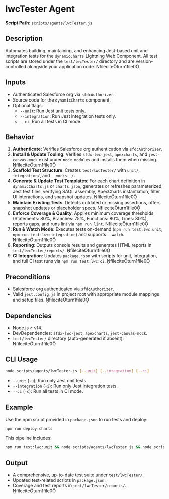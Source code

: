 # lwcTester Agent

**Script Path**: `scripts/agents/lwcTester.js`

## Description

Automates building, maintaining, and enhancing Jest-based unit and integration tests for the `dynamicCharts` Lightning Web Component. All test scripts are stored under the `test/lwcTester/` directory and are version-controlled alongside your application code. fileciteturn1file0

## Inputs

- Authenticated Salesforce org via `sfdcAuthorizer`.
- Source code for the `dynamicCharts` component.
- Optional flags:
  - `--unit`: Run Jest unit tests only.
  - `--integration`: Run Jest integration tests only.
  - `--ci`: Run all tests in CI mode.

## Behavior

1. **Authenticate**: Verifies Salesforce org authentication via `sfdcAuthorizer`.
2. **Install & Update Tooling**: Verifies `sfdx-lwc-jest`, `apexcharts`, and `jest-canvas-mock` exist under `node_modules` and installs them when missing. fileciteturn1file0
3. **Scaffold Test Structure**: Creates `test/lwcTester/` with `unit/`, `integration/`, and `__mocks__/`.
4. **Generate & Update Test Templates**: For each chart definition in `dynamicCharts.js` or `charts.json`, generates or refreshes parameterized Jest test files, verifying SAQL assembly, ApexCharts instantiation, filter UI interactions, and snapshot updates. fileciteturn1file0
5. **Maintain Existing Tests**: Detects outdated or missing assertions, offers snapshot updates or placeholder specs. fileciteturn1file0
6. **Enforce Coverage & Quality**: Applies minimum coverage thresholds (Statements: 80%, Branches: 75%, Functions: 80%, Lines: 80%), reports gaps, and runs lint via `npm run lint`. fileciteturn1file0
7. **Run & Watch Mode**: Executes tests on-demand (`npm run test:lwc:unit`, `npm run test:lwc:integration`) and supports `--watch`. fileciteturn1file0
8. **Reporting**: Outputs console results and generates HTML reports in `test/lwcTester/reports/`. fileciteturn1file0
9. **CI Integration**: Updates `package.json` with scripts for unit, integration,
   and full CI test runs via `npm run test:lwc:ci`. fileciteturn1file0

## Preconditions

- Salesforce org authenticated via `sfdcAuthorizer`.
- Valid `jest.config.js` in project root with appropriate module mappings and setup files. fileciteturn1file0

## Dependencies

- Node.js ≥ v14.
- DevDependencies: `sfdx-lwc-jest`, `apexcharts`, `jest-canvas-mock`.
- `test/lwcTester/` directory (auto-generated if absent). fileciteturn1file0

## CLI Usage

```bash
node scripts/agents/lwcTester.js [--unit] [--integration] [--ci]
```

- `--unit` (`-u`): Run only Jest unit tests.
- `--integration` (`-i`): Run only Jest integration tests.
- `--ci` (`-c`): Run all tests in CI mode.

## Example

Use the npm script provided in `package.json` to run tests and deploy:

```bash
npm run deploy:charts
```

This pipeline includes:

```bash
npm run test:lwc:unit && node scripts/agents/lwcTester.js && node scripts/agents/sfdcDeployer.js
```

## Output

- A comprehensive, up-to-date test suite under `test/lwcTester/`.
- Updated test-related scripts in `package.json`.
- Coverage and test reports in `test/lwcTester/reports/`. fileciteturn1file0
